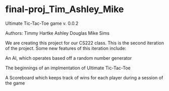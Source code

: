 # final-proj_Tim_Ashley_Mike
Ultimate Tic-Tac-Toe game v. 0.0.2

Authors:
Timmy Hartke
Ashley Douglas
Mike Sims

We are creating this project for our CS222 class. This is the second iteration of the project. Some new features of this iteration include:

An AI, which operates based off a random number generator

The beginnings of an implmentation of Ultimate Tic-Tac-Toe

A Scoreboard which keeps track of wins for each player during a session of the game
